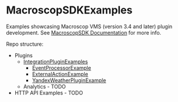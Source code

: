 # MacroscopSDKExamples

Examples showcasing Macroscop VMS (version 3.4 and later) plugin development.
See [MacroscopSDK Documentation](https://macroscop.com/media/5348/download/Macroscop_SDK_Guide_ru.pdf?v=2&inline=1) for more info.

Repo structure:
- Plugins
    - [IntegrationPluginExamples](/Plugins/IntegrationPluginExamples)
        - [EventProcessorExample](/Plugins/IntegrationPluginExamples/EventProcessorExample)
        - [ExternalActionExample](/Plugins/IntegrationPluginExamples/ExternalActionExample)
        - [YandexWeatherPluginExample](/Plugins/IntegrationPluginExamples/YandexWeatherPluginExample)
    - Analytics - TODO
- HTTP API Examples - TODO
